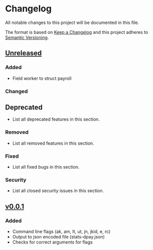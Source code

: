 # Changelog
All notable changes to this project will be documented in this file.

The format is based on [Keep a Changelog](http://keepachangelog.com/en/1.0.0/)
and this project adheres to [Semantic Versioning](http://semver.org/spec/v2.0.0.html).

## [Unreleased]
### Added
- Field worker to struct payroll

### Changed

## Deprecated
- List all deprecated features in this section.

### Removed
- List all removed features in this section.

### Fixed
- List all fixed bugs in this section.

### Security
- List all closed security issues in this section.

## [v0.0.1]
### Added
- Command line flags (ak, am, lt, ut, jn, jkid, e, rc)
- Output to json encoded file (stats-dpay.json)
- Checks for correct arguments for flags

[Unreleased]: https://github.com/dmittelstaedt/dpaycol
[v0.0.1]: https://github.com/dmittelstaedt/dpaycol/tree/v0.0.3
[v0.0.1]: https://github.com/dmittelstaedt/dpaycol/tree/v0.0.2
[v0.0.1]: https://github.com/dmittelstaedt/dpaycol/tree/v0.0.1
